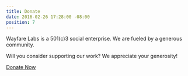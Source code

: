 ```yaml
---
title: Donate
date: 2016-02-26 17:28:00 -08:00
position: 7
---
```


Wayfare Labs is a 501(c)3 social enterprise. We are fueled by a generous community. 

Will you consider supporting our work? We appreciate your generosity!

<a href="https://wayfarelabs.givingfuel.com/general-fund" class="button huge">Donate Now</a>
